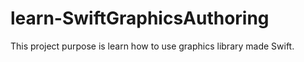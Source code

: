 # learn-SwiftGraphicsAuthoring
This project purpose is learn how to use graphics library made Swift.
